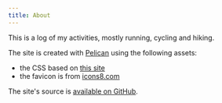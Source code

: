 ```yaml
---
title: About
---
```


This is a log of my activities, mostly running, cycling and hiking.

The site is created with [Pelican](https://getpelican.com) using the
following assets:

* the CSS based on [this site](http://bettermotherfuckingwebsite.com/)
* the favicon is from [icons8.com](https://icons8.com/icon/92640/heart-with-pulse)

The site's source is [available on GitHub](https://github.com/wagdav/training).
